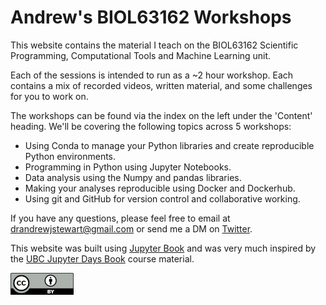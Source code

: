 Andrew's BIOL63162 Workshops
============================

This website contains the material I teach on the BIOL63162 Scientific Programming, Computational Tools and Machine Learning unit.

Each of the sessions is intended to run as a ~2 hour workshop. Each contains a mix of recorded videos, written material, and some challenges for you to work on.

The workshops can be found via the index on the left under the 'Content' heading. We'll be covering the following topics across 5 workshops:

   - Using Conda to manage your Python libraries and create reproducible Python environments.
   - Programming in Python using Jupyter Notebooks.
   - Data analysis using the Numpy and pandas libraries.
   - Making your analyses reproducible using Docker and Dockerhub.   
   - Using git and GitHub for version control and collaborative working.

If you have any questions, please feel free to email at drandrewjstewart@gmail.com or send me a DM on [Twitter](https://twitter.com/ajstewart_lang).


This website was built using [Jupyter Book](https://jupyterbook.org/intro.html) and was very much inspired by the [UBC Jupyter Days Book](https://ubc-dsci.github.io/jupyterdays/index.html) course material.

![](by.png)

